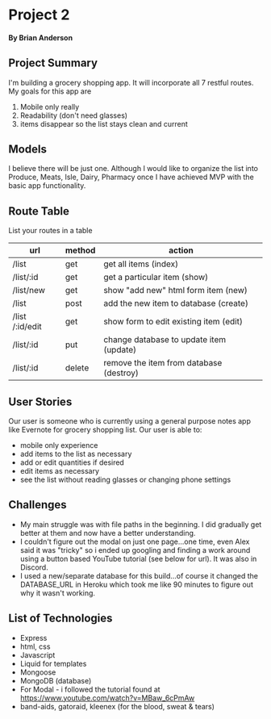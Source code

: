 # Project 2
#### By Brian Anderson

## Project Summary

I'm building a grocery shopping app.  It will incorporate all 7 restful routes.  My goals for this app are
1. Mobile only really
2. Readability (don't need glasses)
3. items disappear so the list stays clean and current

## Models

I believe there will be just one.  Although I would like to organize the list into Produce, Meats, Isle, Dairy, Pharmacy once I have achieved MVP with the basic app functionality. 

## Route Table

List your routes in a table

| url | method | action |
|-----|--------|--------|
| /list | get | get all items (index)|
| /list/:id | get | get a particular item (show)|
| /list/new | get | show "add new" html form item (new)|
| /list | post | add the new item to database (create)|
| /list /:id/edit| get | show form to edit existing item  (edit)|
| /list/:id | put | change database to update item (update)|
| /list/:id | delete | remove the item from database (destroy)|

## User Stories
Our user is someone who is currently using a general purpose notes app like Evernote for grocery shopping list. Our user is able to:
- mobile only experience
- add items to the list as necessary
- add or edit quantities if desired
- edit items as necessary
- see the list without reading glasses or changing phone settings
## Challenges

- My main struggle was with file paths in the beginning.  I did gradually get better at them and now have a better understanding.
- I couldn't figure out the modal on just one page...one time, even Alex said it was "tricky" so i ended up googling and finding a work around using a button based YouTube tutorial (see below for url).  It was also in Discord.
- I used a new/separate database for this build...of course it changed the DATABASE_URL in Heroku which took me like 90 minutes to figure out why it wasn't working.

## List of Technologies
- Express
- html, css
- Javascript
- Liquid for templates
- Mongoose
- MongoDB (database)
- For Modal - i followed the tutorial found at https://www.youtube.com/watch?v=MBaw_6cPmAw
- band-aids, gatoraid, kleenex (for the blood, sweat & tears)